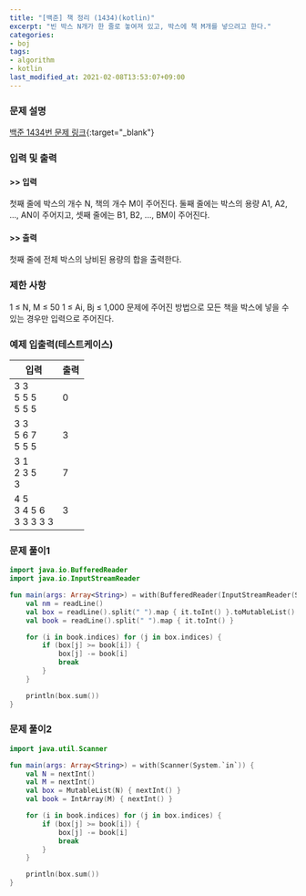 ```yaml
---
title: "[백준] 책 정리 (1434)(kotlin)"
excerpt: "빈 박스 N개가 한 줄로 놓여져 있고, 박스에 책 M개를 넣으려고 한다."
categories:
- boj
tags:
- algorithm
- kotlin
last_modified_at: 2021-02-08T13:53:07+09:00
---
```



### 문제 설명
[백준 1434번 문제 링크](https://www.acmicpc.net/problem/1434#description){:target="_blank"}




### 입력 및 출력
#### >> 입력
첫째 줄에 박스의 개수 N, 책의 개수 M이 주어진다. 둘째 줄에는 박스의 용량 A1, A2, ..., AN이 주어지고, 셋째 줄에는 B1, B2, ..., BM이 주어진다.



#### >> 출력
첫째 줄에 전체 박스의 낭비된 용량의 합을 출력한다.





### 제한 사항


1 ≤ N, M ≤ 50
1 ≤ Ai, Bj ≤ 1,000
문제에 주어진 방법으로 모든 책을 박스에 넣을 수 있는 경우만 입력으로 주어진다.




### 예제 입출력(테스트케이스)


|입력|출력|
|-----|------|
|3 3<br>5 5 5<br>5 5 5|0|
|3 3<br>5 6 7<br>5 5 5|3|
|3 1<br>2 3 5<br>3|7|
|4 5<br>3 4 5 6<br>3 3 3 3 3|3|




### 문제 풀이1
```kotlin
import java.io.BufferedReader
import java.io.InputStreamReader

fun main(args: Array<String>) = with(BufferedReader(InputStreamReader(System.`in`))) {
    val nm = readLine()
    val box = readLine().split(" ").map { it.toInt() }.toMutableList()
    val book = readLine().split(" ").map { it.toInt() }

    for (i in book.indices) for (j in box.indices) {
        if (box[j] >= book[i]) {
            box[j] -= book[i]
            break
        }
    }

    println(box.sum())
}
```



### 문제 풀이2
```kotlin
import java.util.Scanner

fun main(args: Array<String>) = with(Scanner(System.`in`)) {
    val N = nextInt()
    val M = nextInt()
    val box = MutableList(N) { nextInt() }
    val book = IntArray(M) { nextInt() }

    for (i in book.indices) for (j in box.indices) {
        if (box[j] >= book[i]) {
            box[j] -= book[i]
            break
        }
    }

    println(box.sum())
}
```